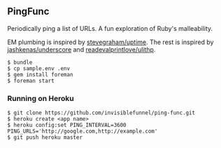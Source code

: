 ## PingFunc

Periodically ping a list of URLs. A fun exploration of Ruby's malleability.

EM plumbing is inspired by [stevegraham/uptime](https://github.com/stevegraham/uptime). The rest is inspired by [jashkenas/underscore](https://github.com/jashkenas/underscore) and [readevalprintlove/ulithp](https://github.com/readevalprintlove/ulithp).

```console
$ bundle
$ cp sample.env .env
$ gem install foreman
$ foreman start
```

### Running on Heroku

```console
$ git clone https://github.com/invisiblefunnel/ping-func.git
$ heroku create <app name>
$ heroku config:set PING_INTERVAL=3600 PING_URLS='http://google.com,http://example.com'
$ git push heroku master
```
